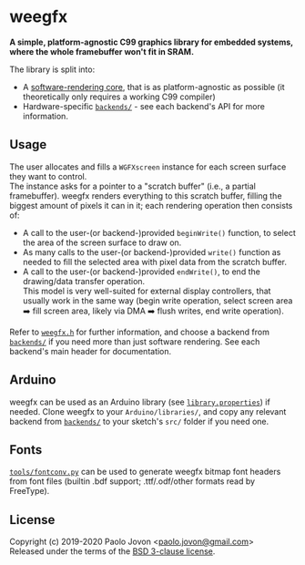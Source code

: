 # weegfx
**A simple, platform-agnostic C99 graphics library for embedded systems, where the whole framebuffer won't fit in SRAM.**

The library is split into:
- A [software-rendering core](src/), that is as platform-agnostic as possible (it theoretically only requires a working C99 compiler)
- Hardware-specific [`backends/`](backends/) - see each backend's API for more information.

## Usage
The user allocates and fills a `WGFXscreen` instance for each screen surface they want to control.  
The instance asks for a pointer to a "scratch buffer" (i.e., a partial framebuffer). weegfx renders everything to this scratch buffer, filling the biggest amount of pixels it can in it; each rendering operation then consists of:
- A call to the user-(or backend-)provided `beginWrite()` function, to select the area of the screen surface to draw on.
- As many calls to the user-(or backend-)provided `write()` function as needed to fill the selected area with pixel data from the scratch buffer.
- A call to the user-(or backend-)provided `endWrite()`, to end the drawing/data transfer operation.  
This model is very well-suited for external display controllers, that usually work in the same way (begin write operation, select screen area ➡️ fill screen area, likely via DMA ➡️ flush writes, end write operation).

Refer to [`weegfx.h`](src/weegfx.h) for further information, and choose a backend from [`backends/`](backends) if you need more than just software rendering. See each backend's main header for documentation.

## Arduino
weegfx can be used as an Arduino library (see [`library.properties`](library.properties)) if needed. Clone weegfx to your `Arduino/libraries/`, and copy any relevant backend from [`backends/`](backends) to your sketch's `src/` folder if you need one.

## Fonts
[`tools/fontconv.py`](tools/fontconv.py) can be used to generate weegfx bitmap font headers from font files (builtin .bdf support; .ttf/.odf/other formats read by FreeType).

## License
Copyright (c) 2019-2020 Paolo Jovon \<paolo.jovon@gmail.com\>  
Released under the terms of the [BSD 3-clause license](LICENSE).
